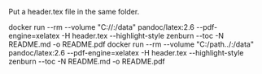 <!-- docker run --rm --volume "C:/Docker/GPS_docs/:/data" pandoc/latex:2.6 --pdf-engine=xelatex --highlight-style zenburn --toc -N README.md -o README.pdf -->

Put a header.tex file in the same folder. 

docker run --rm --volume "C:/<path>/:/data" pandoc/latex:2.6 --pdf-engine=xelatex -H header.tex --highlight-style zenburn --toc -N README.md -o README.pdf	docker run --rm --volume "C:/path../:/data" pandoc/latex:2.6 --pdf-engine=xelatex -H header.tex --highlight-style zenburn --toc -N README.md -o README.pdf
